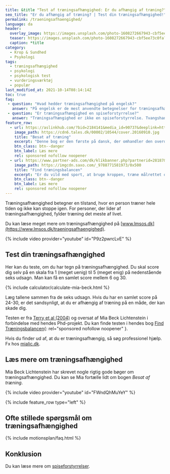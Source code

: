 ```yaml
---
title: &title "Test af træningsafhængighed: Er du afhængig af træning?"
seo_title: "Er du afhængig af træning? | Test din træningsafhængighed!"
permalink: /traeningsafhaengighed/
language: da
header:
  overlay_image: https://images.unsplash.com/photo-1608272667943-cbf5ee73c0fa?ixid=MnwxMjA3fDB8MHxwaG90by1wYWdlfHx8fGVufDB8fHx8&ixlib=rb-1.2.1&auto=format&fit=crop&h=630&w=1200&q=10
  teaser: https://images.unsplash.com/photo-1608272667943-cbf5ee73c0fa?ixid=MnwxMjA3fDB8MHxwaG90by1wYWdlfHx8fGVufDB8fHx8&ixlib=rb-1.2.1&auto=format&fit=crop&h=300&w=400&q=10
  caption: *title
category:
  - Krop & Sundhed
  - Psykologi
tags:
  - træningsafhængighed
  - psykologi
  - psykologisk test
  - vurderingsværktøj
  - populær
last_modified_at: 2021-10-14T08:14:14Z
toc: true
faq:
 - question: "Hvad hedder træningsafhængighed på engelsk?"
   answer: "På engelsk er de mest anvendte betegnelser for træningsafhængighed 'exercise addiction' og 'exercise dependence'."
 - question: "Er træningsafhængighed en spiseforstyrrelse?"
   answer: "Træningsafhængighed er ikke en spiseforstyrrelse. Tvangshandlingerne er nemlig ikke centreret omkring spisevaner, men derimod motion og træning. Træningsafhængig og spiseforstyrrelser følges dog ofte ad."
feature_row:
  - url: https://aslinkhub.com/?bid=2184141&media_id=90737&deeplink=https://tales.dk/besat-af-traening-naar-sund-motion-bliver-til-skadelig-afhaengighed_mia-beck-lichtenstein_9788777068515
    image_path: https://cdn6.tales.dk/00002/10544/cover.20160910.jpg
    title: "Besat af træning"
    excerpt: "Denne bog er den første på dansk, der omhandler den overdrevne og ekstreme træningsiver, som i nogle tilfælde kan udvikle sig til en negativ afhængighedstilstand. Bogen er skrevet af Mia Beck Lichtenstein."
    btn_class: btn--danger
    btn_label: Læs mere
    rel: sponsored nofollow noopener
  - url: https://www.partner-ads.com/dk/klikbanner.php?partnerid=28187&bannerid=43264&htmlurl=https://www.saxo.com/dk/find-traeningsbalancen_mia-beck-lichtenstein_epub_9788771581973
    image_path: https://imgcdn.saxo.com/_9788771581973/0x500
    title: "Find træningsbalancen"
    excerpt: "Er du vild med sport, at bruge kroppen, træne målrettet og konkurrere? Giver motion og idræt dig glæde og energi? Men sker det også at træningen styrer dit liv? Eller at du træner , selvom du har smerter og ved, at du burde lade være?"
    btn_class: btn--danger
    btn_label: Læs mere
    rel: sponsored nofollow noopener
---
```


Træningsafhængighed betegner en tilstand, hvor en person træner hele tiden og ikke kan stoppe igen. For personer, der lider af træningsafhængighed, fylder træning det meste af livet.

Du kan læse meget mere om træningsafhængighed på [www.lmsos.dk](https://www.lmsos.dk/traeningsafhaengighed).

{% include video provider="youtube" id="P9z2pwrcLvE" %}

## Test din træningsafhængighed

Her kan du teste, om du har tegn på træningsafhængighed. Du skal score dig selv på en skala fra 1 (meget uenig) til 5 (meget enig) på nedenstående seks udsagn. Man kan få en samlet score mellem 6 og 30.

{% include calculator/calculate-mia-beck.html %}

Læg tallene sammen fra de seks udsagn. Hvis du har en samlet score på 24-30, er det sandsynligt, at du er afhængig af træning på en måde, der kan skade dig.

Testen er fra [Terry et al (2004)](https://psycnet.apa.org/record/2004-20487-007) og oversat af Mia Beck Lichtenstein i forbindelse med hendes Phd-projekt. Du kan finde testen i hendes bog [Find Træningsbalancen](https://aslinkhub.com/?bid=2184141&media_id=90737&deeplink=https://tales.dk/besat-af-traening-naar-sund-motion-bliver-til-skadelig-afhaengighed_mia-beck-lichtenstein_9788777068515){: rel="sponsored nofollow noopener" }.

Hvis du finder ud af, at du er træningsafhængig, så søg professionel hjælp. Fx hos [mialic.dk](https://mialic.dk/).

## Læs mere om træningsafhængighed

Mia Beck Lichtenstein har skrevet nogle rigtig gode bøger om træningsafhængighed. Du kan se Mia fortælle lidt om bogen _Besat af træning_.

{% include video provider="youtube" id="FWndQhMuYeY" %}

{% include feature_row type="left" %}

## Ofte stillede spørgsmål om træningsafhængighed

{% include motionsplan/faq.html %}

## Konklusion

Du kan læse mere om [spiseforstyrrelser](/spiseforstyrrelser/).

